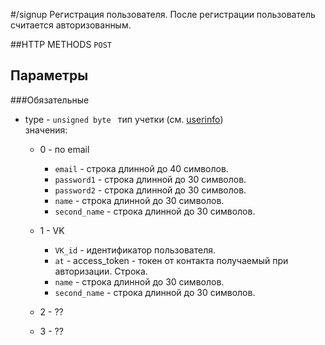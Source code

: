 #/signup
Регистрация пользователя. После регистрации пользователь считается авторизованным.

##HTTP METHODS
`POST`

## Параметры

###Обязательные
- type - ```unsigned byte ```
    тип учетки (см. [userinfo](https://github.com/Define-break-continue/sem2_somegame/tree/protocol/docs/info/userinfo.md))<br>
    значения:
    * 0 - по email
         * `email` - строка длинной до 40 символов.
         * `password1` - строка длинной до 30 символов.
         * `password2` - строка длинной до 30 символов.
         * `name` -  строка длинной до 30 символов.
         * `second_name` - строка длинной до 30 символов.
    * 1 - VK
         * `VK_id` - идентификатор пользователя.
         * `at` - access_token - токен от контакта получаемый при авторизации. Строка.
         * `name` - строка длинной до 30 символов.
         * `second_name` - строка длинной до 30 символов.
    * 2 - ??
    
    * 3 - ??

